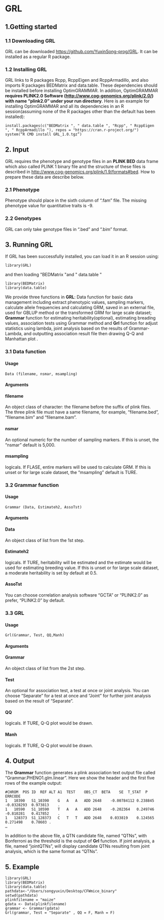 # GRL

## 1.Getting started

### 1.1	Downloading GRL

GRL can be downloaded https://github.com/YuxinSong-prog/GRL. It can be installed as a regular R package.

### 1.2	Installing GRL

GRL links to R packages Rcpp, RcppEigen and RcppArmadillo, and also imports R packages BEDMatrix and data.table. These dependencies should be installed before installing OptimGRAMMAR. In addition, OptimGRAMMAR **requires PLINK2.0 Software (http://www.cog-genomics.org/plink/2.0/) with name “plink2.0” under your run directory**. Here is an example for installing OptimGRAMMAR and all its dependencies in an R session(assuming none of the R packages other than the default has been installed):
```
install.packages(c("BEDMatrix ", " data.table ", "Rcpp", " RcppEigen ", " RcppArmadillo "), repos = "https://cran.r-project.org/")
system(“R CMD install GRL_1.0.tgz”)
```

## 2. Input

GRL requires the phenotype and genotype files in an **PLINK BED** data frame which also called PLINK 1 binary file and the structure of these files is described in http://www.cog-genomics.org/plink/1.9/formats#bed. How to prepare these data are describe below.

### 2.1 Phenotype

Phenotype should place in the sixth column of “.fam” file. The missing phenotype value for quantitative traits is -9.

### 2.2 Genotypes

GRL can only take genotype files in “.bed” and “.bim” format.

## 3. Running GRL
If GRL has been successfully installed, you can load it in an R session using:<br>
```
library(GRL)
```
and then loading "BEDMatrix "and " data.table " <br>
```
library(BEDMatrix)
library(data.table)
```
We provide three functions in **GRL**: Data function for basic data management including extract phenotypic values, sampling markers, calculate allele frequencies and calculating GRM, saved in an external file, used for GBLUP method or the transformed GRM for large scale dataset; **Grammar** function for estimating heritability(optional), estimating breading values, association tests using Grammar method and **Grl** function for adjust statistics using lambda, joint analysis based on the results of Grammar-Lambda, and outputting association result file then drawing Q-Q and Manhattan plot .

### 3.1 Data function
#### Usage
```
Data (filename, nsmar, msampling)
```
#### Arguments
#### filename
An object class of character: the filename before the suffix of plink files. The three plink file must have a same filename, for example, “filename.bed”, “filename.bim” and “filename.bam”.<br>
#### nsmar
An optional numeric for the number of sampling markers. If this is unset, the “nsmar” default is 5,000.<br>
#### msampling
logicals. If FLASE, entire markers will be used to calculate GRM. If this is unset or for large scale dataset, the “msampling” default is TURE.

### 3.2 Grammar function
#### Usage
```
Grammar (Data, Estimateh2, AssoTst)
```

#### Arguments

#### Data
An object class of list from the 1st step.
#### Estimateh2
logicals. If TURE, heritability will be estimated and the estimate would be used for estimating breeding value. If this is unset or for large scale dataset, a moderate heritability is set by default at 0.5.
#### AssoTst
You can choose correlation analysis software “GCTA” or “PLINK2.0” as prefer, “PLINK2.0” by default.


### 3.3 GRL
#### Usage
```
Grl(Grammar, Test, QQ,Manh)
```
#### Arguments

#### Grammar
An object class of list from the 2st step.
#### Test
An optional for association test, a test at once or joint analysis. You can choose “Separate” for a test at once and “Joint” for further joint analysis based on the result of “Separate”.
#### QQ
logicals. If TURE, Q-Q plot would be drawn.
#### Manh
logicals. If TURE, Q-Q plot would be drawn.

## 4. Output

The **Grammar** function generates a plink association text output file called “Grammar.PHENO1.glm.linear”. Here we show the header and the first five rows of the example output:
```
#CHROM	POS	ID	REF	ALT	A1	TEST	OBS_CT	BETA	SE	T_STAT	P	ERRCODE
1	10390	S1_10390	G	A	A	ADD	2648	-0.00784112	0.238845	-0.0328293	0.973813	.
1	10590	S1_10590	T	A	A	ADD	2648	-0.202364	0.249746	-0.810281	0.417852	.
1	128373	S1_128373	C	T	T	ADD	2648	0.033819	0.124565	0.271498	0.78603	.
…
```
In addition to the above file, a QTN candidate file, named “QTNs”, with Bonferroni as the threshold is the output of **Grl** function. If joint analysis, a file, named “jointQTNs”, will display candidate QTNs resulting from joint analysis, which is the same format as “QTNs”.

## 5. Example
```
library(GRL)
library(BEDMatrix)
library(data.table)
pathdata<-"/Users/songyuxin/Desktop/CFWmice_binary"
setwd(pathdata)
plinkfilename = "maize"
gdata <- Data(plinkfilename)
grammar <- Grammar(gdata)
Grl(grammar, Test = "Separate" , QQ = F, Manh = F)
```

